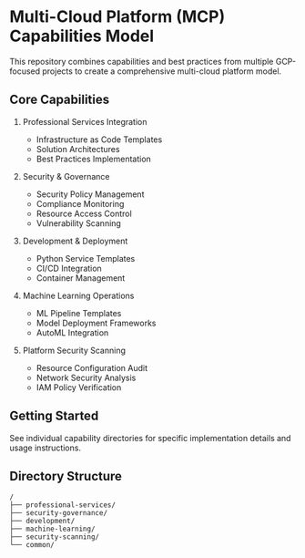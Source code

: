 # Multi-Cloud Platform (MCP) Capabilities Model

This repository combines capabilities and best practices from multiple GCP-focused projects to create a comprehensive multi-cloud platform model.

## Core Capabilities

1. Professional Services Integration
   - Infrastructure as Code Templates
   - Solution Architectures
   - Best Practices Implementation

2. Security & Governance
   - Security Policy Management
   - Compliance Monitoring
   - Resource Access Control
   - Vulnerability Scanning

3. Development & Deployment
   - Python Service Templates
   - CI/CD Integration
   - Container Management

4. Machine Learning Operations
   - ML Pipeline Templates
   - Model Deployment Frameworks
   - AutoML Integration

5. Platform Security Scanning
   - Resource Configuration Audit
   - Network Security Analysis
   - IAM Policy Verification

## Getting Started

See individual capability directories for specific implementation details and usage instructions.

## Directory Structure

```
/
├── professional-services/
├── security-governance/
├── development/
├── machine-learning/
├── security-scanning/
└── common/
```